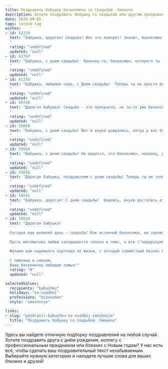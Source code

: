 ```yaml
---
title: Поздравить бабушку бизнесмена со Свадьбой. Смешное
description: Хотите поздравить бабушку со Свадьбой или другим праздником? Наш ИИ создаст незабываемое поздравление, а вы обязательно выделитесь среди других.  
date: 2024-09-05
tags: second tag
wishes:
- id: 62229
  text: "Бабушка, дорогая! Свадьба! Вот это поворот! Значит, бизнесмен наконец-то нашел свою бизнес-леди, с которой можно делить прибыль и заботу о внуках! Желаем вам невероятного медового месяца, море счастливых моментов и, конечно же, много-много внучат! 😉
  "
  rating: "undefined"
  updated: "null"
- id: 61767
  text: "Бабушка, с днем свадьбы!  Наконец-то, бизнесмен, которого ты так долго искала, решился на этот смелый шаг.  Желаю вам обоим неиссякаемой энергии, чтобы бизнес процветал, и любви, чтобы она была вашей вечной гарантией от банкротства! 🎉🥂
  "
  rating: "undefined"
  updated: "null"
- id: 61256
  text: "Бабушка, любимая наша, с Днем свадьбы!  Теперь ты не просто бизнес-леди с железной хваткой, а бизнес-леди с железной хваткой... и мужем! Желаем, чтобы ваши миллионы умножились, а любовь была крепче любого бизнес-плана!
  "
  rating: "undefined"
  updated: "null"
- id: 60748
  text: "Дорогая Бабушка! Свадьба - это прекрасно, но ты-то уже бизнесвумен с опытом!  Пусть твой бизнес процветает, а внуки радостно шумят вокруг, как акции на бирже! 🥂😜
  "
  rating: "undefined"
  updated: "null"
- id: 59800
  text: "Бабушка, с днем свадьбы! Вот и внуки дождались, когда у вас будет своя собственная \"бабушкина\" пара! Желаем молодожёнам крепких нервов, миллиона смешных историй и, конечно же, много-много маленьких бизнесменов в придачу!
  "
  rating: "undefined"
  updated: "null"
- id: 59564
  text: "Бабушка, с днем свадьбы! Не верится, что бизнесмен, наконец, решил остепениться. Ну, хоть теперь у тебя будет пополнение в семействе - внуки! 😂
  "
  rating: "undefined"
  updated: "null"
- id: 59036
  text: "Дорогая Бабушка, поздравляем с днем свадьбы! Теперь ты не только бизнесвумен, но и жена, а это - дважды выгодно! 😉 Желаем, чтобы твой бизнес процветал, а муж радовал тебя не меньше, чем прибыль! 🎉
  "
  rating: "undefined"
  updated: "null"
- id: 58541
  text: "Бабушка, дорогая! С днем свадьбы!  Надеюсь, внуки достались от жениха, а бизнес-план на семейную жизнь - от невесты! 😉💐🥂
  "
  rating: "undefined"
  updated: "null"
- id: 38010
  text: "Дорогая бабушка!
  
  Сегодня ваш великий день — свадьба! Как истинный бизнесмен, вы заключаете самый важный контракт в жизни, и нам всем интересно, какую выгоду вы получите от этого сладкого союза!
  
  Пусть математика любви складывается только в плюс, а все \"недоразумения\" и \"контракты на оказание услуг\" всегда решаются мирным путем за чашечкой чая и вашей фирменной ватрушкой!
  
  Желаем вам надежного партнера по жизни, с которым совместный бизнес будет не только прибыльным, но и очень веселым. Пусть ваши сердца бьются в унисон, как хорошо настроенный счетный аппарат, а в доме всегда царит такая же теплая атмосфера, как в вашей душевной кухне.
  
  С любовью и смехом,
  Ваша бесконечно любящая семья!"
  rating: "0"
  updated: "null"

selectedValues:
  recipients: "babushku"
  holidays: "so-svadboj"
  professions: "biznesmen"
  style: "smeshnoje"

links:
- slug: "pozdravit-babushku-so-svadboj-smeshnoje"
  title: "Поздравить бабушку со Свадьбой. Смешное"
---
```


Здесь вы найдете отличную подборку поздравлений на любой случай. 
Хотите поздравить друга с днём рождения, коллегу с профессиональным праздником или близких с Новым годом? У нас есть всё, чтобы сделать ваш поздравительный текст незабываемым. Выбирайте нужную категорию и находите лучшие слова для ваших близких и друзей!
